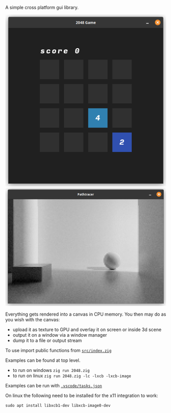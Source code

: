 A simple cross platform gui library.

![Screenshot of 2048 game made using this library](./docs/screenshot-2048.png)
![Screenshot of a path tracer](./docs/screenshot-pathtracer.png)

Everything gets rendered into a canvas in CPU memory. You then may do
as you wish with the canvas:
 - upload it as texture to GPU and overlay it on screen or inside 3d scene
 - output it on a window via a window manager
 - dump it to a file or output stream 

To use import public functions from [`src/index.zig`](src/index.zig)

Examples can be found at top level.
 - to run on windows `zig run 2048.zig`
 - to run on linux `zig run 2048.zig -lc -lxcb -lxcb-image`

Examples can be run with [`.vscode/tasks.json`](.vscode/tasks.json)

On linux the following need to be installed for the x11 integration to work:

    sudo apt install libxcb1-dev libxcb-image0-dev
